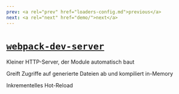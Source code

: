 ```yaml
---
prev: <a rel="prev" href="loaders-config.md">previous</a>
next: <a rel="next" href="demo/">next</a>
---
```


# [`webpack-dev-server`](https://github.com/webpack/webpack-dev-server)

Kleiner HTTP-Server, der Module automatisch baut
<!--{data-bespoke-bullet=1}-->

Greift Zugriffe auf generierte Dateien ab und kompiliert in-Memory
<!--{data-bespoke-bullet=1}-->

Inkrementelles Hot-Reload
<!--{data-bespoke-bullet=1}-->

